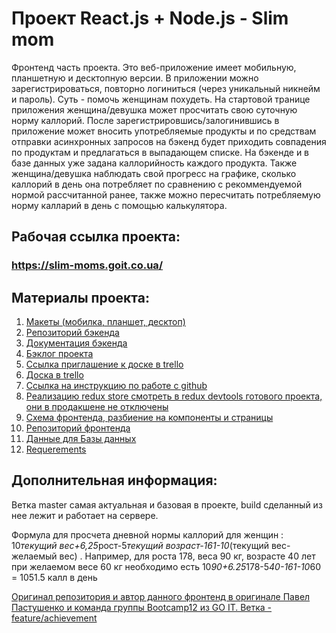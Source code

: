 # Проект React.js + Node.js - Slim mom

Фронтенд часть проекта. Это веб-приложение имеет мобильную, планшетную и
десктопную версии. В приложении можно зарегистрироваться, повторно логиниться
(через уникальный никнейм и пароль). Суть - помочь женщинам похудеть.
На стартовой транице приложения женщина/девушка может просчитать свою суточную норму каллорий. После зарегистрировшись/залогинившись в приложение может вносить употребляемые продукты и по средствам отправки асинхронных запросов на бэкенд будет приходить совпадения по продуктам и предлагаться в выпадающем списке. На бэкенде и в базе данных уже задана каллорийность каждого продукта. Также женщина/девушка наблюдать свой прогресс на графике, сколько каллорий в день она потребляет по сравнению с рекоммендуемой нормой рассчитанной ранее, также можно пересчитать потребляемую норму калларий в день с помощью калькулятора.

## Рабочая ссылка проекта:

### https://slim-moms.goit.co.ua/

## Материалы проекта:

1. [Макеты (мобилка, планшет, десктоп)](https://drive.google.com/drive/folders/1xUOd4qJ0TbT3Qxa-DC2rdxnXDTqsx-dD)
2. [Репозиторий бэкенда](https://github.com/goitProjects/slim_mom_backend)
3. [Документация бэкенда](https://slim-moms.goit.co.ua/doc/)
4. [Бэклог проекта](https://docs.google.com/spreadsheets/d/14PhdIxsff_NA45-MJf6cxfRblR29VLJWoKbgXnANfcA/edit#gid=1609911290)
5. [Ссылка приглашение к доске в trello](https://trello.com/invite/b/66YeriQ0/63cb4440d31d9eb205221f74eeaf24a3/health-project-frontend)
6. [Доска в trello](https://trello.com/b/66YeriQ0/health-project-frontend)
7. [Ссылка на инструкцию по работе с github](https://docs.google.com/document/d/1y-nMdpPIIP83rbqPYt6kM_KXMC83UPbkbxKqgaHlnfI/edit)
8. [Реализацию redux store смотреть в redux devtools готового проекта, они в продакшене не отключены](https://slim-moms.goit.co.ua/)
9. [Схема фронтенда, разбиение на компоненты и страницы](http://joxi.net/ZrJ9dxBcw5pONA)
10. [Репозиторий фронтенда](https://github.com/goitProjects/slim_mom_frontend)
11. [Данные для Базы данных](https://drive.google.com/file/d/1bmA7WnJKNrwCMkdq531vJDQ6KzikUQkF/view)
12. [Requerements](https://docs.google.com/document/d/1v2eUnm3U2yKDUeowwwXHcsiK3CLzEegCSgTkqelMyzY/edit)

## Дополнительная информация:

Ветка master самая актуальная и базовая в проекте, build сделанный из нее лежит
и работает на сервере.

Формула для просчета дневной нормы каллорий для женщин : 10*текущий вес+6,25*рост-5*текущий возраст-161-10*(текущий вес-желаемый вес) . Например, для роста 178, веса 90 кг, возрасте 40 лет при желаемом весе 60 кг необходимо есть 10*90+6.25*178-5*40-161-10*60 = 1051.5 калл в день

[Оригинал репозитория и автор данного фронтенд в оригинале Павел Пастушенко и команда группы Bootcamp12 из GO IT. Ветка - feature/achievement](https://github.com/Sinas66/SlimMom-FrontEnd/tree/feature/achievement)
